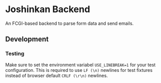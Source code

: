 # Joshinkan Backend

An FCGI-based backend to parse form data and send emails.

## Development

### Testing

Make sure to set the environment variabel `USE_LINEBREAK=1` for your test configuration. This is required to use `LF (\n)` newlines for test fixtures instead of browser default `CRLF (\r\n)` newlines.
